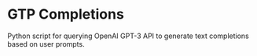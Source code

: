 # GTP Completions

Python script for querying OpenAI GPT-3 API to generate text completions based on user prompts.

